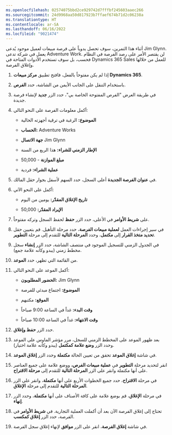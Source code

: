 ```yaml
---
ms.openlocfilehash: 02574075bbd2ce929742d7fffbf245603aaec266
ms.sourcegitcommit: 24d9968aa50d817923b7ffaef674b71d2c06238a
ms.translationtype: HT
ms.contentlocale: ar-SA
ms.lasthandoff: 06/16/2022
ms.locfileid: "9021474"
---
```

أثناء هذا التمرين، سوف تحصل يدوياً على فرصة مبيعات لعميل موجود يُدعى Jim Glynn. يعمل في شركة تدعى Adventure Work. لن يقتصر الأمر على رصد الفرصة في النظام فحسب، بل سوف تستخدم الأدوات المتاحة في Dynamics 365 Sales للعمل من خلالها وإغلاق الفرصة. 

1. إذا لم يكن مفتوحاً بالفعل، فافتح تطبيق **مركز مبيعات Dynamics 365**.  

2. باستخدام التنقل على الجانب الأيمن من الشاشة، حدد **الفرص**.  

3. في طريقة العرض "الفرص المفتوحة الخاصة بي"، حدد الزر **جديد** لإنشاء فرصة جديدة. 

4. أكمل معلومات الفرصة على النحو التالي: 

    - **الموضوع:** الرغبة في ترقية أجهزته الحالية 

    - **الحساب:** Adventure Works 

    - **جهة الاتصال** Jim Glynn 

    - **الإطار الزمني للشراء:** هذا الربع من السنة 

    - **مبلغ الموازنة** - ‏50,000 

    - **عملية الشراء:** فردية 

5. في **عنوان الفرصة الجديدة** أعلى السجل، حدد السهم لأسفل بجوار حقل المالك.  

6. أكمل على النحو الآتي: 

    - **تاريخ الإغلاق المقدّر:** يومين من اليوم 

    - **الإيراد المقدّر:** ‏50,000 

7. على **شريط الأوامر** في الأعلى، حدد الزر **حفظ** لحفظ السجل وتركه مفتوحاً.  

8. في سير إجراءات العمل **لعملية مبيعات الفرصة**، حدد مرحلة التأهيل. قم بتعيين حقل **تحديد متخذ القرار** إلى **مكتمل**، وحدد **المرحلة التالية** للتقدم إلى مرحلة **التطوير**. 

9. في الجدول الزمني للتسجيل الموجود في منتصف الشاشة، حدد الزر **إنشاء** سجل مخطط زمني (يبدو وكأنه علامة جمع). 

10. من القائمة التي تظهر، حدد **الموعد**. 

11. أكمل الموعد على النحو التالي:

    - **الحضور المطلوبون:** Jim Glynn

    - **الموضوع:** اجتماع مبدئي للفرصة

    - **الموقع:** مكتبهم

    - **وقت البدء:** غداً في الساعة 9:00 صباحاً

    - **وقت الانتهاء:** غداً في الساعة 10:00 صباحاً

12. حدد الزر **حفظ وإغلاق**. 

13. بعد ظهور الموعد على المخطط الزمني للسجل، مرر مؤشر الماوس على الموعد وحدد الزر **وضع علامة كمكتمل** (يبدو وكأنه علامة اختيار). 

14. في شاشة **إغلاق الموعد** تحقق من تعيين الحالة **مكتملة** وحدد الزر **إغلاق الموعد**. 

15. انقر لتحديد مرحلة **التطوير** في **عملية مبيعات الفرص،** ووضع علامة على جميع العناصر على أنها مكتملة وانقر على الزر **المرحلة التالية** للتقدم إلى **مرحلة الاقتراح**. 

16. في مرحلة **الاقتراح**، حدد جميع الخطوات الأربع على أنها **مكتملة**، وانقر على الزر **المرحلة التالية** للتقدم إلى مرحلة **الإغلاق**.  

17. في مرحلة **الإغلاق**، قم بوضع علامة على كافة الأصناف على أنها **مكتملة**، وحدد الزر **إنهاء**.  

18. تحتاج إلى إغلاق الفرصة الآن بعد أن أكملت العملية التجارية. في **شريط الأوامر** في الفرصة، حدد الزر **إغلاق كمكسب**.  

19. في شاشة **إغلاق الفرصة**، انقر على الزر **موافق** لإنهاء إغلاق سجل الفرصة.  

 